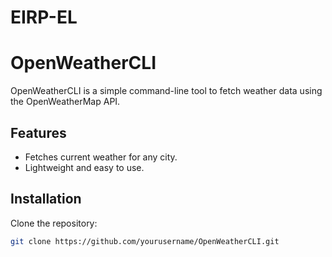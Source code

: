 # EIRP-EL

# OpenWeatherCLI
OpenWeatherCLI is a simple command-line tool to fetch weather data using the OpenWeatherMap API.

## Features
- Fetches current weather for any city.
- Lightweight and easy to use.

## Installation
Clone the repository:
```bash
git clone https://github.com/yourusername/OpenWeatherCLI.git
